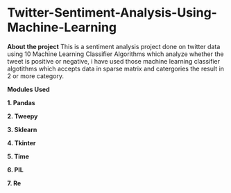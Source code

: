 # Twitter-Sentiment-Analysis-Using-Machine-Learning
**About the project**
This is a sentiment analysis project done on twitter data using 10 Machine Learning Classifier Algorithms which analyze whether the tweet is positive or negative, i have used those machine learning classifier algotithms which accepts data in sparse matrix and catergories the result in 2 or more category.

**Modules Used**

**1. Pandas**

**2. Tweepy**

**3. Sklearn**

**4. Tkinter**

**5. Time**

**6. PIL**

**7. Re**

